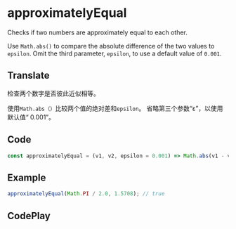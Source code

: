 # approximatelyEqual

Checks if two numbers are approximately equal to each other.

Use `Math.abs()` to compare the absolute difference of the two values to `epsilon`.
Omit the third parameter, `epsilon`, to use a default value of `0.001`.

## Translate

检查两个数字是否彼此近似相等。

使用`Math.abs（）`比较两个值的绝对差和`epsilon`。
省略第三个参数“ε”，以使用默认值“ 0.001”。

## Code

```js
const approximatelyEqual = (v1, v2, epsilon = 0.001) => Math.abs(v1 - v2) < epsilon;
```

## Example

```js
approximatelyEqual(Math.PI / 2.0, 1.5708); // true
```

## CodePlay

<template>
  <code-play codeplay-id="" />
</template>
